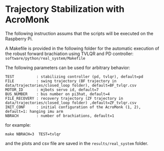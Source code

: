 

# Trajectory Stabilization with AcroMonk
The following instruction assums that the scripts will be executed on the Raspberry Pi. 

A Makefile is provided in the following folder for the automatic execution of the robust forward brachiation using TVLQR and PD controller:
`software/python/real_system/Makefile`

The following parameters can be used for arbitrary behavior:

```
TEST          : stabilizing controller (pd, tvlqr), default=pd
FILE          : swing trajectory (BF trajectory in data/trajectories/closed_loop folder), default=BF_tvlqr.csv
MOTOR_ID      : mjbots servo id, default=7
BUS_NUMBER    : bus number on pi3hat, default=4
FILE_RECOVERY : recovery trajectory (ZF trajectory in data/trajectories/closed_loop folder) ,default=ZF_tvlqr.csv
INIT_CONF     : initial configuration of the AcroMonk (1, 2), default=1: hanging imu arm
NBRACH        : number of brachiations, default=1
```
for example:

```
make NBRACH=3  TEST=tvlqr
```

and the plots and csv file are saved in the `results/real_system` folder. 


